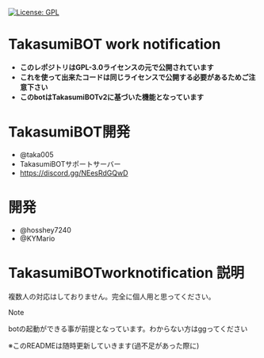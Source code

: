[![License: GPL](https://img.shields.io/badge/License-GPL-yellow.svg)](https://opensource.org/licenses/GPL-3.0)
# TakasumiBOT work notification
- **このレポジトリはGPL-3.0ライセンスの元で公開されています**
- **これを使って出来たコードは同じライセンスで公開する必要があるためご注意下さい**
- **このbotはTakasumiBOTv2に基づいた機能となっています**
# TakasumiBOT開発
- @taka005
- TakasumiBOTサポートサーバー
- https://discord.gg/NEesRdGQwD 
# 開発
- @hosshey7240
- @KYMario
# TakasumiBOTworknotification 説明
複数人の対応はしておりません。完全に個人用と思ってください。<br>
> [!Note]
> botの起動ができる事が前提となっています。わからない方はggってください

※このREADMEは随時更新していきます(過不足があった際に)

